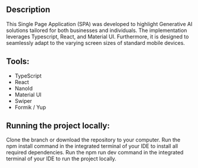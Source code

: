 ## Description

This Single Page Application (SPA) was developed to highlight Generative AI solutions tailored for both businesses and individuals. The implementation leverages Typescript, React, and Material UI. Furthermore, it is designed to seamlessly adapt to the varying screen sizes of standard mobile devices.

## Tools:

- TypeScript
- React
- NanoId
- Material UI
- Swiper
- Formik / Yup

## Running the project locally:

Clone the branch or download the repository to your computer.
Run the npm install command in the integrated terminal of your IDE to install all required dependencies.
Run the npm run dev command in the integrated terminal of your IDE to run the project locally.
